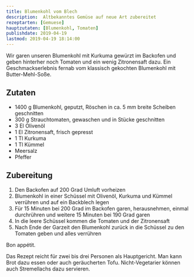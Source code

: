 ```yaml
---
title: Blumenkohl vom Blech
description:  Altbekanntes Gemüse auf neue Art zubereitet
rezeptarten: [Gemuese]
hauptzutaten: [Blumenkohl, Tomaten]
publishdate: 2019-04-19
lastmod: 2019-04-19 18:14:00
---
```


Wir garen unseren Blumenkohl mit Kurkuma gewürzt im Backofen und geben hinterher noch Tomaten und ein wenig Zitronensaft dazu. Ein Geschmackserlebnis fernab vom klassisch gekochten Blumenkohl mit Butter-Mehl-Soße.


## Zutaten

- 1400 g Blumenkohl, geputzt, Röschen in ca. 5 mm breite Scheiben geschnitten
- 300 g Strauchtomaten, gewaschen und in Stücke geschnitten
- 3 El Olivenöl
- 1 El Zitronensaft, frisch gepresst
- 1 Tl Kurkuma
- 1 Tl Kümmel
- Meersalz
- Pfeffer


## Zubereitung

1. Den Backofen auf 200 Grad Umluft vorheizen
2. Blumenkohl in einer Schüssel mit Olivenöl, Kurkuma und Kümmel verrühren und auf ein Backblech legen
3. Für 15 Minuten bei 200 Grad im Backofen garen, herausnehmen, einmal durchrühren und weitere 15 Minuten bei 190 Grad garen
4. In die leere Schüssel kommen die Tomaten und der Zitronensaft
5. Nach Ende der Garzeit den Blumenkohl zurück in die Schüssel zu den Tomaten geben und alles verrühren

Bon appétit.

Das Rezept reicht für zwei bis drei Personen als Hauptgericht. Man kann Brot dazu essen oder auch geräucherten Tofu. Nicht-Vegetarier können auch Stremellachs dazu servieren.
